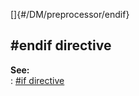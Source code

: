 []{#/DM/preprocessor/endif}    
## #endif directive    
**See:**    
:   [#if directive](/ref/DM/preprocessor/if/if.md)  